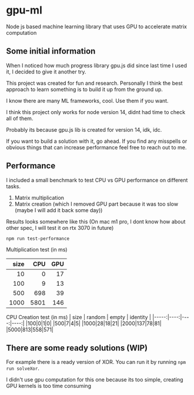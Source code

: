 # gpu-ml
Node js based machine learning library that uses GPU to accelerate matrix computation

## Some initial information

When I noticed how much progress library gpu.js did since last time I used it, I decided to give it another try.

This project was created for fun and research. Personally I think the best approach to learn something is to build it up from the ground up.

I know there are many ML frameworks, cool. Use them if you want.

I think this project only works for node version 14, didnt had time to check all of them.

Probably its because gpu.js lib is created for version 14, idk, idc.

If you want to build a solution with it, go ahead.
If you find any misspells or obvious things that can increase performance feel free to reach out to me.

## Performance

I included a small benchmark to test CPU vs GPU performance on different tasks.

1. Matrix multiplication
2. Matrix creation (which I removed GPU part because it was too slow (maybe I will add it back some day))

Results looks somewhere like this (On mac m1 pro, I dont know how about other spec, I will test it on rtx 3070 in future)

`npm run test-performance`

Multiplication test (in ms)

| size | CPU | GPU |
|-----:|----:|----:|
|10|0|17|
|100|9|13|
|500|698|39|
|1000|5801|146|

CPU Creation test (in ms)
| size | random | empty | identity |
|-----:|----:|----:|----:|
|100|0|1|0|
|500|7|4|5|
|1000|28|18|21|
|2000|137|78|81|
|5000|813|558|571|


## There are some ready solutions (WIP)

For example there is a ready version of XOR. You can run it by running `npm run solveXor`.

I didn't use gpu computation for this one because its too simple, creating GPU kernels is too time consuming
